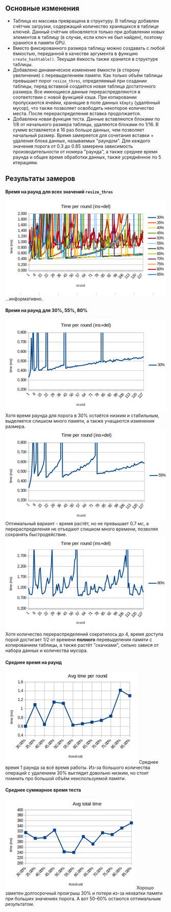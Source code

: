 ## Основные изменения

* Таблица из массива превращена в структуру. В таблицу добавлен счётчик загрузки, содержащий количество хранящихся в таблице ключей. Данный счётчик обновляется только при добавлении новых элементов в таблицу (в случае, если ключ не был найден), поэтому хранится в памяти GPU.
* Вместо фиксированного размера таблицу можно создавать с любой ёмкостью, переданной в качестве аргумента в функцию `create_hashtable()`. Текущая ёмкость также хранится в структуре таблицы.
* Добавлено динамическое изменение ёмкости (в сторону увеличения) с перевыделением памяти. Как только объём таблицы превышает порог `resize_thres`, определяемый при создании таблицы, перед вставкой создаётся новая таблица достаточного размера. Все имеющиеся данные перераспределяются в соответствии с новой функцией хэша. При копировании пропускаются ячейки, хранящие в поле данных `kEmpty` (удалённый мусор), что также позволяет освободить некоторое количество места. После перераспределения вставка продолжается.
* Добавлена новая функция теста. Данные вставляются блоками по 1/8 от начального размера таблицы, удаляются блоками по 1/16. В сумме вставляется в 16 раз больше данных, чем позволяет начальный размер. Время замеряется для сочетания вставки + удаления блока данных, называемых "раундом". Для каждого значения порога от 0.3 до 0.85 замерена зависимость производительности от номера "раунда", а также среднее время раунда и общее время обработки данных, также усреднённое по 5 итерациям.

## Результаты замеров

#### Время на раунд для всех значений `resize_thres`
![Resizing](data/TimePerRound.png)
...информативно.

#### Время на раунд для 30%, 55%, 80%
![Resizing](data/TPR30.png)
Хотя время раунда для порога в 30% остаётся низким и стабильным, выделяется слишком много памяти, а также учащаются изменения размера.
![Resizing](data/TPR55.png)
Оптимальный вариант - время растёт, но не превышает 0.7 мс, а перераспределения не отъедают слишком много времени, позволяя сохранять быстродействие.
![Resizing](data/TPR80.png)
Хотя количество перераспределений сократилось до 4, время доступа порой достигает 1/2 от времени **полного** перевыделения памяти с копированием таблицы, а также растёт "скачками", сильно завися от набора данных и количества мусора.

#### Среднее время на раунд
![Resizing](data/AVG%20TPR.png)
Среднее время 1 раунда за всё время работы. Из-за большого количества операций с удалением 30% выглядит довольно низким, но стоит помнить про большой объём неиспользуемой памяти.

#### Среднее суммарное время теста
![Resizing](data/AVG%20Total.png)
Хорошо заметен долгосрочный проигрыш 30% и потери из-за нехватки памяти при больших значениях порога. А вот 50-60% остаются оптимальным результатом.
